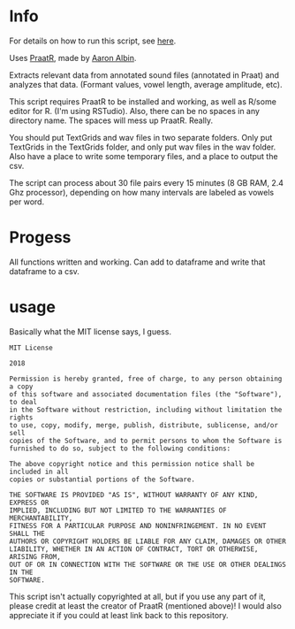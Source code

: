 # Info 

For details on how to run this script, see [here](https://github.com/Mirith/praatR-script/blob/master/praat%20script%20info.md).  

Uses [PraatR](https://github.com/usagi5886/PraatR), made by [Aaron Albin](http://www.aaronalbin.com/praatr/index.html).  

Extracts relevant data from annotated sound files (annotated in Praat) and analyzes that data.  (Formant values, vowel length, average amplitude, etc).

This script requires PraatR to be installed and working, as well as R/some editor for R.  (I'm using RSTudio).  Also, there can be no spaces in any directory name.  The spaces will mess up PraatR.  Really.  

You should put TextGrids and wav files in two separate folders.  Only put TextGrids in the TextGrids folder, and only put wav files in the wav folder.  Also have a place to write some temporary files, and a place to output the csv.  

The script can process about 30 file pairs every 15 minutes (8 GB RAM, 2.4 Ghz processor), depending on how many intervals are labeled as vowels per word.  

# Progess

All functions written and working.  Can add to dataframe and write that dataframe to a csv.  

# usage

Basically what the MIT license says, I guess.  

```
MIT License

2018

Permission is hereby granted, free of charge, to any person obtaining a copy
of this software and associated documentation files (the "Software"), to deal
in the Software without restriction, including without limitation the rights
to use, copy, modify, merge, publish, distribute, sublicense, and/or sell
copies of the Software, and to permit persons to whom the Software is
furnished to do so, subject to the following conditions:

The above copyright notice and this permission notice shall be included in all
copies or substantial portions of the Software.

THE SOFTWARE IS PROVIDED "AS IS", WITHOUT WARRANTY OF ANY KIND, EXPRESS OR
IMPLIED, INCLUDING BUT NOT LIMITED TO THE WARRANTIES OF MERCHANTABILITY,
FITNESS FOR A PARTICULAR PURPOSE AND NONINFRINGEMENT. IN NO EVENT SHALL THE
AUTHORS OR COPYRIGHT HOLDERS BE LIABLE FOR ANY CLAIM, DAMAGES OR OTHER
LIABILITY, WHETHER IN AN ACTION OF CONTRACT, TORT OR OTHERWISE, ARISING FROM,
OUT OF OR IN CONNECTION WITH THE SOFTWARE OR THE USE OR OTHER DEALINGS IN THE
SOFTWARE.
```
This script isn't actually copyrighted at all, but if you use any part of it, please credit at least the creator of PraatR (mentioned above)!  I would also appreciate it if you could at least link back to this repository.  
